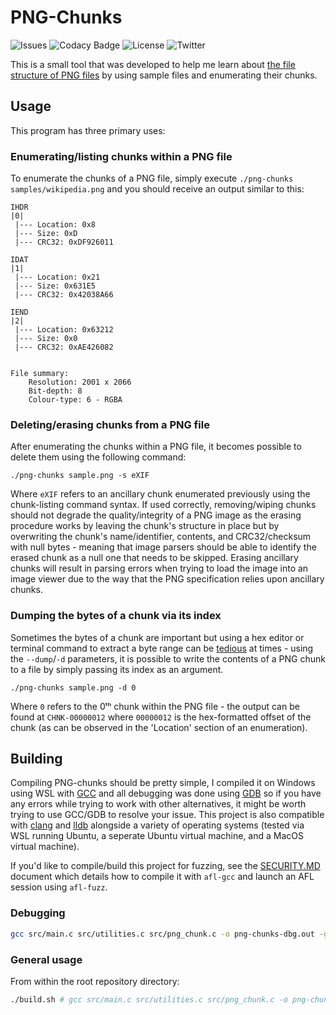 
# PNG-Chunks

![Issues](https://img.shields.io/github/issues/michaellrowley/png-chunks)
![Codacy Badge](https://app.codacy.com/project/badge/Grade/ceb6a531a53b4e6b92cae63f99c6b543)
![License](https://img.shields.io/github/license/michaellrowley/png-chunks)
![Twitter](https://img.shields.io/twitter/url?url=https%3A%2F%2Fgithub.com%2Fmichaellrowley%2Fpng-chunks)

This is a small tool that was developed to help me learn about
[the file structure of PNG files](https://en.wikipedia.org/wiki/Portable_Network_Graphics)
by using sample files and enumerating their chunks.

## Usage

This program has three primary uses:

### Enumerating/listing chunks within a PNG file

To enumerate the chunks of a PNG file, simply execute
``./png-chunks samples/wikipedia.png`` and you should receive an output
similar to this:

```
IHDR
|0|
 |--- Location: 0x8
 |--- Size: 0xD
 |--- CRC32: 0xDF926011

IDAT
|1|
 |--- Location: 0x21
 |--- Size: 0x631E5
 |--- CRC32: 0x42038A66

IEND
|2|
 |--- Location: 0x63212
 |--- Size: 0x0
 |--- CRC32: 0xAE426082


File summary:
	Resolution: 2001 x 2066
	Bit-depth: 8
	Colour-type: 6 - RGBA
```

### Deleting/erasing chunks from a PNG file

After enumerating the chunks within a PNG file, it becomes possible to delete
them using the following command:

```None
./png-chunks sample.png -s eXIF
```

Where ``eXIF`` refers to an ancillary chunk enumerated previously using the
chunk-listing command syntax. If used correctly, removing/wiping chunks should
not degrade the quality/integrity of a PNG image as the erasing procedure
works by leaving the chunk's structure in place but by overwriting the chunk's
name/identifier, contents, and CRC32/checksum with null bytes - meaning that
image parsers should be able to identify the erased chunk as a null one that
needs to be skipped. Erasing ancillary chunks will result in parsing errors
when trying to load the image into an image viewer due to the way that the PNG specification relies upon ancillary chunks.

### Dumping the bytes of a chunk via its index

Sometimes the bytes of a chunk are important but using a hex editor or
terminal command to extract a byte range can be
[tedious](https://stackoverflow.com/a/40792605/) at times - using the
``--dump``/``-d`` parameters, it is possible to write the contents of
a PNG chunk to a file by simply passing its index as an argument.

```None
./png-chunks sample.png -d 0
```

Where ``0`` refers to the 0ᵗʰ chunk within the PNG file - the output
can be found at ``CHNK-00000012`` where ``00000012`` is the hex-formatted
offset of the chunk (as can be observed in the 'Location' section of an
enumeration).

## Building

Compiling PNG-chunks should be pretty simple, I compiled it on Windows using
WSL with [GCC](https://gcc.gnu.org/) and all debugging was done using
[GDB](https://www.gnu.org/software/gdb/) so if you have any errors while
trying to work with other alternatives, it might be worth trying to use
GCC/GDB to resolve your issue. This project is also compatible with
[clang](https://clang.llvm.org/) and [lldb](https://lldb.llvm.org/) alongside
a variety of operating systems (tested via WSL running Ubuntu, a seperate
Ubuntu virtual machine, and a MacOS virtual machine).

If you'd like to compile/build this project for fuzzing, see the
[SECURITY.MD](https://github.com/michaellrowley/png-chunks/blob/main/SECURITY.md)
document which details how to compile it with ``afl-gcc`` and launch an
AFL session using ``afl-fuzz``.

### Debugging

```bash
gcc src/main.c src/utilities.c src/png_chunk.c -o png-chunks-dbg.out -ggdb -v
```

### General usage

From within the root repository directory:

```bash
./build.sh # gcc src/main.c src/utilities.c src/png_chunk.c -o png-chunks.out -w -Ofast
```
